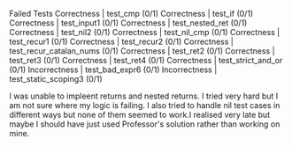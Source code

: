 Failed Tests
Correctness | test_cmp (0/1)
Correctness | test_if (0/1)
Correctness | test_input1 (0/1)
Correctness | test_nested_ret (0/1)
Correctness | test_nil2 (0/1)
Correctness | test_nil_cmp (0/1)
Correctness | test_recur1 (0/1)
Correctness | test_recur2 (0/1)
Correctness | test_recur_catalan_nums (0/1)
Correctness | test_ret2 (0/1)
Correctness | test_ret3 (0/1)
Correctness | test_ret4 (0/1)
Correctness | test_strict_and_or (0/1)
Incorrectness | test_bad_expr6 (0/1)
Incorrectness | test_static_scoping3 (0/1)

I was unable to impleent returns and nested returns. I tried very hard but I am not sure where my logic is failing. I also tried to handle nil test cases in different ways but none of them seemed to work.I realised very late but maybe I should have just used Professor's solution rather than working on mine. 
